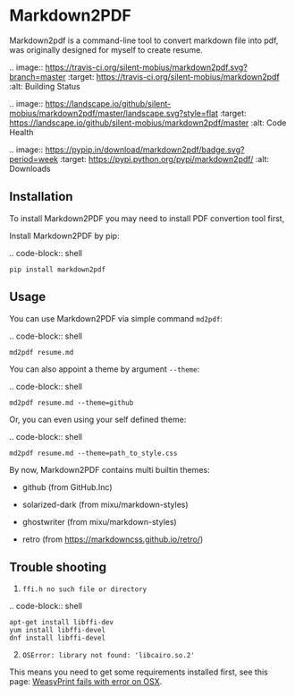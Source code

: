 Markdown2PDF
============

Markdown2pdf is a command-line tool to convert markdown file into pdf,
was originally designed for myself to create resume.

.. image:: https://travis-ci.org/silent-mobius/markdown2pdf.svg?branch=master
    :target: https://travis-ci.org/silent-mobius/markdown2pdf
    :alt: Building Status

.. image:: https://landscape.io/github/silent-mobius/markdown2pdf/master/landscape.svg?style=flat
    :target: https://landscape.io/github/silent-mobius/markdown2pdf/master
    :alt: Code Health

.. image:: https://pypip.in/download/markdown2pdf/badge.svg?period=week
    :target: https://pypi.python.org/pypi/markdown2pdf/
    :alt: Downloads


Installation
------------

To install Markdown2PDF you may need to install PDF convertion tool first,

Install Markdown2PDF by pip:

.. code-block:: shell

    pip install markdown2pdf


Usage
-----

You can use Markdown2PDF via simple command ``md2pdf``:

.. code-block:: shell

    md2pdf resume.md

You can also appoint a theme by argument ``--theme``:

.. code-block:: shell

    md2pdf resume.md --theme=github

Or, you can even using your self defined theme:

.. code-block:: shell

    md2pdf resume.md --theme=path_to_style.css

By now, Markdown2PDF contains multi builtin themes:

* github (from GitHub.Inc)

* solarized-dark (from mixu/markdown-styles)

* ghostwriter (from mixu/markdown-styles)

* retro (from https://markdowncss.github.io/retro/)


Trouble shooting
----------------

1. ``ffi.h no such file or directory``

.. code-block:: shell

    apt-get install libffi-dev
    yum install libffi-devel
    dnf install libffi-devel


2. ``OSError: library not found: 'libcairo.so.2'``

This means you need to get some requirements installed first, see this page:
[WeasyPrint fails with error on OSX](https://github.com/Kozea/WeasyPrint/issues/79).
